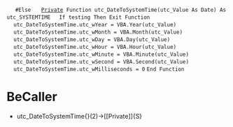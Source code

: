 &nbsp;&nbsp;&nbsp;&nbsp;
`#Else`
&nbsp;&nbsp;&nbsp;&nbsp;
[`Private`](Private)` Function utc_DateToSystemTime(utc_Value As Date) As utc_SYSTEMTIME`
&nbsp;&nbsp;&nbsp;&nbsp;`If testing Then Exit Function`
&nbsp;&nbsp;&nbsp;&nbsp;`utc_DateToSystemTime.utc_wYear = VBA.Year(utc_Value)`
&nbsp;&nbsp;&nbsp;&nbsp;`utc_DateToSystemTime.utc_wMonth = VBA.Month(utc_Value)`
&nbsp;&nbsp;&nbsp;&nbsp;`utc_DateToSystemTime.utc_wDay = VBA.Day(utc_Value)`
&nbsp;&nbsp;&nbsp;&nbsp;`utc_DateToSystemTime.utc_wHour = VBA.Hour(utc_Value)`
&nbsp;&nbsp;&nbsp;&nbsp;`utc_DateToSystemTime.utc_wMinute = VBA.Minute(utc_Value)`
&nbsp;&nbsp;&nbsp;&nbsp;`utc_DateToSystemTime.utc_wSecond = VBA.Second(utc_Value)`
&nbsp;&nbsp;&nbsp;&nbsp;`utc_DateToSystemTime.utc_wMilliseconds = 0`
`End Function`


# BeCaller
- utc_DateToSystemTime{}(2)->[[Private]]{S}

